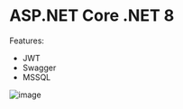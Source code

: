 # ASP.NET Core .NET 8
Features:
* JWT
* Swagger
* MSSQL

![image](https://github.com/user-attachments/assets/96418238-a4a8-4b2f-88c1-bc1d4d873cb5)
